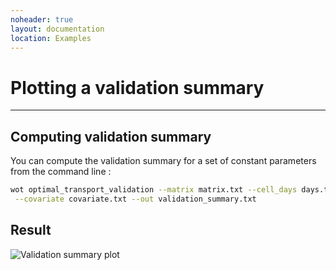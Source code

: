 ```yaml
---
noheader: true
layout: documentation
location: Examples
---
```


# Plotting a validation summary
-------------------------------

## Computing validation summary ##

You can compute the validation summary for a set of constant parameters
from the command line :

```sh
wot optimal_transport_validation --matrix matrix.txt --cell_days days.txt \
 --covariate covariate.txt --out validation_summary.txt
```



## Result ##

![Validation summary plot]({{site.baseurl}}/images/validation_summary.png)
